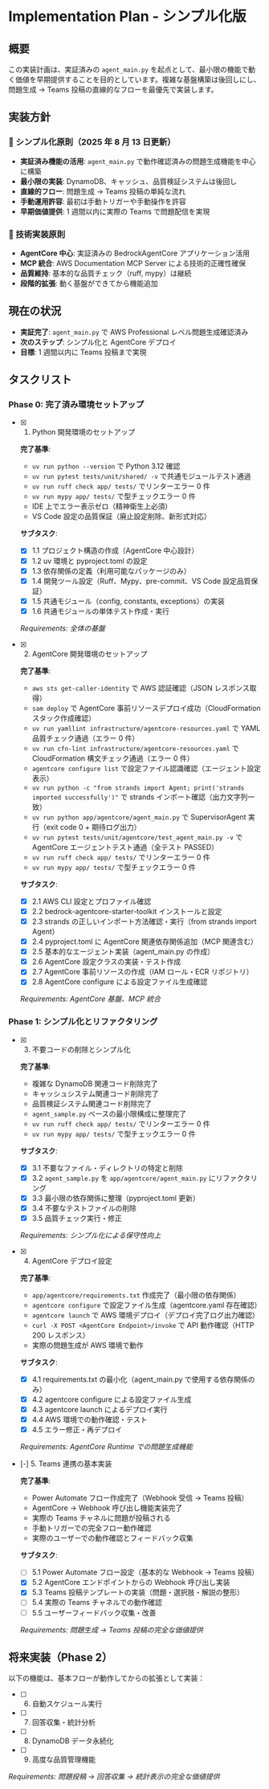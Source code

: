 # Implementation Plan - シンプル化版

## 概要

この実装計画は、実証済みの `agent_main.py` を起点として、最小限の機能で動く価値を早期提供することを目的としています。複雑な基盤構築は後回しにし、問題生成 → Teams 投稿の直線的なフローを最優先で実装します。

## 実装方針

### 🎯 シンプル化原則（2025 年 8 月 13 日更新）

- **実証済み機能の活用**: `agent_main.py` で動作確認済みの問題生成機能を中心に構築
- **最小限の実装**: DynamoDB、キャッシュ、品質検証システムは後回し
- **直線的フロー**: 問題生成 → Teams 投稿の単純な流れ
- **手動運用許容**: 最初は手動トリガーや手動操作を許容
- **早期価値提供**: 1 週間以内に実際の Teams で問題配信を実現

### 🔧 技術実装原則

- **AgentCore 中心**: 実証済みの BedrockAgentCore アプリケーション活用
- **MCP 統合**: AWS Documentation MCP Server による技術的正確性確保
- **品質維持**: 基本的な品質チェック（ruff, mypy）は継続
- **段階的拡張**: 動く基盤ができてから機能追加

## 現在の状況

- **実証完了**: `agent_main.py` で AWS Professional レベル問題生成確認済み
- **次のステップ**: シンプル化と AgentCore デプロイ
- **目標**: 1 週間以内に Teams 投稿まで実現

## タスクリスト

### Phase 0: 完了済み環境セットアップ

- [x] 1. Python 開発環境のセットアップ

  **完了基準**:

  - `uv run python --version` で Python 3.12 確認
  - `uv run pytest tests/unit/shared/ -v` で共通モジュールテスト通過
  - `uv run ruff check app/ tests/` でリンターエラー 0 件
  - `uv run mypy app/ tests/` で型チェックエラー 0 件
  - IDE 上でエラー表示ゼロ（精神衛生上必須）
  - VS Code 設定の品質保証（廃止設定削除、新形式対応）

  **サブタスク**:

  - [x] 1.1 プロジェクト構造の作成（AgentCore 中心設計）
  - [x] 1.2 uv 環境と pyproject.toml の設定
  - [x] 1.3 依存関係の定義（利用可能なパッケージのみ）
  - [x] 1.4 開発ツール設定（Ruff、Mypy、pre-commit、VS Code 設定品質保証）
  - [x] 1.5 共通モジュール（config, constants, exceptions）の実装
  - [x] 1.6 共通モジュールの単体テスト作成・実行

  _Requirements: 全体の基盤_

- [x] 2. AgentCore 開発環境のセットアップ

  **完了基準**:

  - `aws sts get-caller-identity` で AWS 認証確認（JSON レスポンス取得）
  - `sam deploy` で AgentCore 事前リソースデプロイ成功（CloudFormation スタック作成確認）
  - `uv run yamllint infrastructure/agentcore-resources.yaml` で YAML 品質チェック通過（エラー 0 件）
  - `uv run cfn-lint infrastructure/agentcore-resources.yaml` で CloudFormation 構文チェック通過（エラー 0 件）
  - `agentcore configure list` で設定ファイル認識確認（エージェント設定表示）
  - `uv run python -c "from strands import Agent; print('strands imported successfully')"` で strands インポート確認（出力文字列一致）
  - `uv run python app/agentcore/agent_main.py` で SupervisorAgent 実行（exit code 0 + 期待ログ出力）
  - `uv run pytest tests/unit/agentcore/test_agent_main.py -v` で AgentCore エージェントテスト通過（全テスト PASSED）
  - `uv run ruff check app/ tests/` でリンターエラー 0 件
  - `uv run mypy app/ tests/` で型チェックエラー 0 件

  **サブタスク**:

  - [x] 2.1 AWS CLI 設定とプロファイル確認
  - [x] 2.2 bedrock-agentcore-starter-toolkit インストールと設定
  - [x] 2.3 strands の正しいインポート方法確認・実行（from strands import Agent）
  - [x] 2.4 pyproject.toml に AgentCore 関連依存関係追加（MCP 関連含む）
  - [x] 2.5 基本的なエージェント実装（agent_main.py の作成）
  - [x] 2.6 AgentCore 設定クラスの実装・テスト作成
  - [x] 2.7 AgentCore 事前リソースの作成（IAM ロール・ECR リポジトリ）
  - [x] 2.8 AgentCore configure による設定ファイル生成確認

  _Requirements: AgentCore 基盤、MCP 統合_

### Phase 1: シンプル化とリファクタリング

- [x] 3. 不要コードの削除とシンプル化

  **完了基準**:

  - 複雑な DynamoDB 関連コード削除完了
  - キャッシュシステム関連コード削除完了
  - 品質検証システム関連コード削除完了
  - `agent_sample.py` ベースの最小限構成に整理完了
  - `uv run ruff check app/ tests/` でリンターエラー 0 件
  - `uv run mypy app/ tests/` で型チェックエラー 0 件

  **サブタスク**:

  - [x] 3.1 不要なファイル・ディレクトリの特定と削除
  - [x] 3.2 `agent_sample.py` を `app/agentcore/agent_main.py` にリファクタリング
  - [x] 3.3 最小限の依存関係に整理（pyproject.toml 更新）
  - [x] 3.4 不要なテストファイルの削除
  - [x] 3.5 品質チェック実行・修正

  _Requirements: シンプル化による保守性向上_

- [x] 4. AgentCore デプロイ設定

  **完了基準**:

  - `app/agentcore/requirements.txt` 作成完了（最小限の依存関係）
  - `agentcore configure` で設定ファイル生成（agentcore.yaml 存在確認）
  - `agentcore launch` で AWS 環境デプロイ（デプロイ完了ログ出力確認）
  - `curl -X POST <AgentCore Endpoint>/invoke` で API 動作確認（HTTP 200 レスポンス）
  - 実際の問題生成が AWS 環境で動作

  **サブタスク**:

  - [x] 4.1 requirements.txt の最小化（agent_main.py で使用する依存関係のみ）
  - [x] 4.2 agentcore configure による設定ファイル生成
  - [x] 4.3 agentcore launch によるデプロイ実行
  - [x] 4.4 AWS 環境での動作確認・テスト
  - [x] 4.5 エラー修正・再デプロイ

  _Requirements: AgentCore Runtime での問題生成機能_

- [-] 5. Teams 連携の基本実装

  **完了基準**:

  - Power Automate フロー作成完了（Webhook 受信 → Teams 投稿）
  - AgentCore → Webhook 呼び出し機能実装完了
  - 実際の Teams チャネルに問題が投稿される
  - 手動トリガーでの完全フロー動作確認
  - 実際のユーザーでの動作確認とフィードバック収集

  **サブタスク**:

  - [ ] 5.1 Power Automate フロー設定（基本的な Webhook → Teams 投稿）
  - [x] 5.2 AgentCore エンドポイントからの Webhook 呼び出し実装
  - [x] 5.3 Teams 投稿テンプレートの実装（問題・選択肢・解説の整形）
  - [ ] 5.4 実際の Teams チャネルでの動作確認
  - [ ] 5.5 ユーザーフィードバック収集・改善

  _Requirements: 問題生成 → Teams 投稿の完全な価値提供_

## 将来実装（Phase 2）

以下の機能は、基本フローが動作してからの拡張として実装：

- [ ] 6. 自動スケジュール実行
- [ ] 7. 回答収集・統計分析
- [ ] 8. DynamoDB データ永続化
- [ ] 9. 高度な品質管理機能

_Requirements: 問題投稿 → 回答収集 → 統計表示の完全な価値提供_
